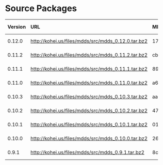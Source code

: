 # Source Packages #

| **Version** | **URL** | **MD5 checksum** | **SHA1 checksum** | **Release Date** |
|:------------|:--------|:-----------------|:------------------|:-----------------|
| 0.12.0 | http://kohei.us/files/mdds/src/mdds_0.12.0.tar.bz2 | 17edb780d4054e4205cd956910672b83 | 043590edde76a1df3e96070c46cbc7ae5f88f081 | 2015-02-05 |
| 0.11.2 | http://kohei.us/files/mdds/src/mdds_0.11.2.tar.bz2 | cb4207cb913c7a5a8bfa5b91234618ee | 17d2d06a1df818de61bba25a9322541e80f6eed7 | 2014-12-18 |
| 0.11.1 | http://kohei.us/files/mdds/src/mdds_0.11.1.tar.bz2 | 896272c1a9e396b871cb4dffbd694503 | 0c1ace97ad310e5293c538f395176d9a506cdeda | 2014-10-02 |
| 0.11.0 | http://kohei.us/files/mdds/src/mdds_0.11.0.tar.bz2 | a67a46ec9d00d283a7cd8dbdd2906b59 | cefd57cf7cd0408737b3d76ed0771694f26bda58 | 2014-09-18 |
| 0.10.3 | http://kohei.us/files/mdds/src/mdds_0.10.3.tar.bz2 | aa5ca9d1ed1082890835afab26400a39 | 0c4fa77918b8cc8ad32460c8d8a679e065976dbe | 2014-04-23 |
| 0.10.2 | http://kohei.us/files/mdds/src/mdds_0.10.2.tar.bz2 | 47203e7cade74e5c385aa812f21e7932 | 26027170f7cdf7a4dcc39ea01376d394dcd21ffc | 2014-02-12 |
| 0.10.1 | http://kohei.us/files/mdds/src/mdds_0.10.1.tar.bz2 | 01a380acfec23bf617117ce98e318f3d | 199e609afa5ae08d164754f7a0a54b01f88692d0 | 2014-01-08 |
| 0.10.0 | http://kohei.us/files/mdds/src/mdds_0.10.0.tar.bz2 | 26272a8e8c984d21ba800b4edcd3ada8 | 2234e98f9e36041d0a41f037f628f2178f707307 | 2014-01-03 |
| 0.9.1 | http://kohei.us/files/mdds/src/mdds_0.9.1.tar.bz2 | 8c853024fbcff39113d9285250dafc66 | d80f6b74827d5e36ecbb8975b0f8f42896162d95 | 2013-10-21 |